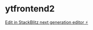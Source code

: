 # ytfrontend2

[Edit in StackBlitz next generation editor ⚡️](https://stackblitz.com/~/github.com/norseson/ytfrontend2)
